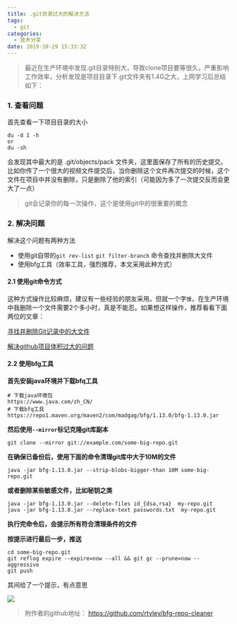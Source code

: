 ```yaml
---
title: .git目录过大的解决方法
tags:
  - git
categories:
  - 技术分享
date: 2019-10-29 15:33:32
---
```


> 最近在生产环境中发现.git目录特别大，导致clone项目要等很久，严重影响工作效率，分析发现是项目目录下.git文件夹有1.4G之大，上网学习后总结如下：



<!-- more -->

### 1. 查看问题

首先查看一下项目目录的大小

```
du -d 1 -h
or
du -sh
```

会发现其中最大的是 .git/objects/pack 文件夹，这里面保存了所有的历史提交。比如你传了一个很大的视频文件提交后，当你删除这个文件再次提交的时候，这个文件在项目中并没有删除，只是删除了他的索引（可能因为多了一次提交反而会更大了一点）

>  git会记录你的每一次操作，这个是使用git中的很重要的概念 

### 2. 解决问题

解决这个问题有两种方法

* 使用git自带的`git rev-list` `git filter-branch` 命令查找并删除大文件
* 使用bfg工具（效率工具，强烈推荐，本文采用此种方式）

#### 2.1 使用git命令方式

这种方式操作比较麻烦，建议有一些经验的朋友采用。但就一个字`慢`，在生产环境中我删除一个文件需要2个多小时，真是不能忍。如果想这样操作，推荐看看下面两位的文章：

[寻找并删除Git记录中的大文件]( https://harttle.land/2016/03/22/purge-large-files-in-gitrepo.html )

[解决github项目体积过大的问题]( https://juejin.im/post/5ce5043c518825240245beb7 )

#### 2.2 使用bfg工具

**首先安装java环境并下载bfq工具**

```
# 下载java环境包
https://www.java.com/zh_CN/
# 下载bfq工具
https://repo1.maven.org/maven2/com/madgag/bfg/1.13.0/bfg-1.13.0.jar
```
**然后使用`--mirror`标记克隆git库副本**

```
git clone --mirror git://example.com/some-big-repo.git
```
**在确保已备份后，使用下面的命令清理git库中大于10M的文件**

```
java -jar bfg-1.13.0.jar --strip-blobs-bigger-than 10M some-big-repo.git
```
**或者删除某些敏感文件，比如秘钥之类**

```
java -jar bfg-1.13.0.jar --delete-files id_{dsa,rsa}  my-repo.git
java -jar bfg-1.13.0.jar --replace-text passwords.txt  my-repo.git
```
**执行完命令后，会提示所有符合清理条件的文件**

**按提示进行最后一步，推送**

```
cd some-big-repo.git
git reflog expire --expire=now --all && git gc --prune=now --aggressive
git push
```

其间给了一个提示，有点意思

![](http://q02nuv786.bkt.clouddn.com/let.png)



> 附作者的github地址： https://github.com/rtyley/bfg-repo-cleaner 